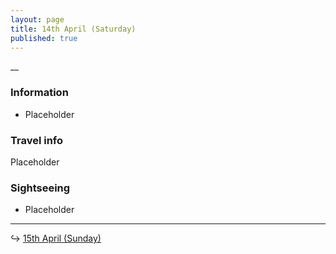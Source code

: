```yaml
---
layout: page
title: 14th April (Saturday)
published: true
---
```

__

### Information

- Placeholder

### Travel info

Placeholder

### Sightseeing

- Placeholder

<hr>

↪ [15th April (Sunday)](/days/korea/15apr)
